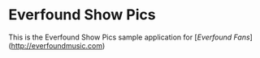 # Everfound Show Pics

This is the Everfound Show Pics sample application for [*Everfound Fans*] (http://everfoundmusic.com) 
